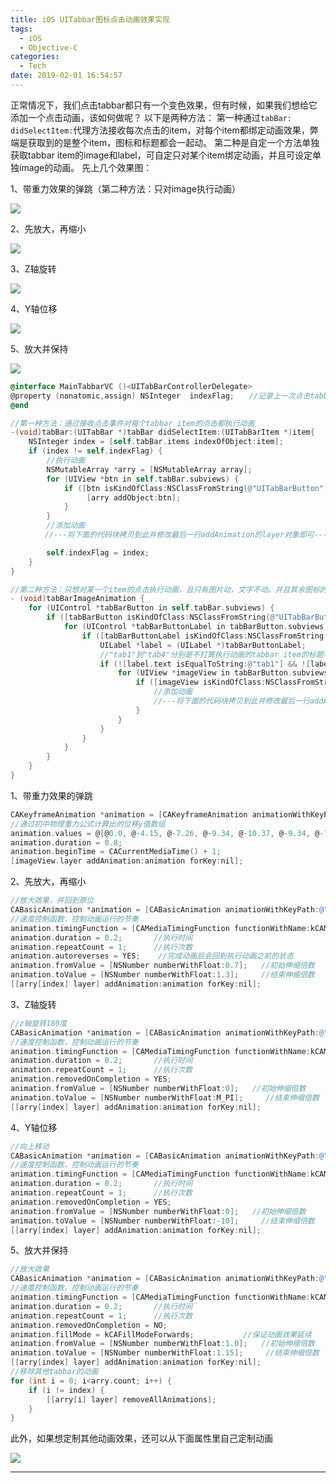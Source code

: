 ```yaml
---
title: iOS UITabbar图标点击动画效果实现
tags:
  - iOS
  - Objective-C
categories:
  - Tech
date: 2019-02-01 16:54:57
---
```


正常情况下，我们点击tabbar都只有一个变色效果，但有时候，如果我们想给它添加一个点击动画，该如何做呢？ 以下是两种方法： 第一种通过`tabBar: didSelectItem:`代理方法接收每次点击的item，对每个item都绑定动画效果，弊端是获取到的是整个item，图标和标题都会一起动。 第二种是自定一个方法单独获取tabbar item的image和label，可自定只对某个item绑定动画，并且可设定单独image的动画。 先上几个效果图：


1、带重力效果的弹跳（第二种方法：只对image执行动画） 

![](https://raw.githubusercontent.com/Fongim/personal_blog_image/master/image/1549072293345_888x213.gif)

<!-- more -->


2、先放大，再缩小 

![](https://raw.githubusercontent.com/Fongim/personal_blog_image/master/image/511196-20170116103844396-1872210226.gif)


3、Z轴旋转 

![](https://raw.githubusercontent.com/Fongim/personal_blog_image/master/image/511196-20170116103932614-876709799.gif)


4、Y轴位移 

![](https://raw.githubusercontent.com/Fongim/personal_blog_image/master/image/511196-20170116104000302-95725194.gif)


5、放大并保持 

![](https://raw.githubusercontent.com/Fongim/personal_blog_image/master/image/511196-20170116104036224-920525159.gif)

```objective-c
@interface MainTabbarVC ()<UITabBarControllerDelegate>
@property (nonatomic,assign) NSInteger  indexFlag;　　//记录上一次点击tabbar，使用时，记得先在init或viewDidLoad里 初始化 = 0
@end

//第一种方法：通过接收点击事件对每个tabbar item的点击都执行动画
-(void)tabBar:(UITabBar *)tabBar didSelectItem:(UITabBarItem *)item{
    NSInteger index = [self.tabBar.items indexOfObject:item];
    if (index != self.indexFlag) {
        //执行动画
        NSMutableArray *arry = [NSMutableArray array];
        for (UIView *btn in self.tabBar.subviews) {
            if ([btn isKindOfClass:NSClassFromString(@"UITabBarButton")]) {
                 [arry addObject:btn];
            }
        }
        //添加动画
　　　　 //---将下面的代码块拷贝到此并修改最后一行addAnimation的layer对象即可---

        self.indexFlag = index;
    }
}

//第二种方法：只想对某一个item的点击执行动画，且只有图片动，文字不动。并且其余图标的点击不带动画
- (void)tabBarImageAnimation {
    for (UIControl *tabBarButton in self.tabBar.subviews) {
        if ([tabBarButton isKindOfClass:NSClassFromString(@"UITabBarButton")]) {
            for (UIControl *tabBarButtonLabel in tabBarButton.subviews) {
                if ([tabBarButtonLabel isKindOfClass:NSClassFromString(@"UITabBarButtonLabel")]) {
                    UILabel *label = (UILabel *)tabBarButtonLabel;
                    //"tab1"到"tab4"分别是不打算执行动画的tabbar item的标题名称
                    if (![label.text isEqualToString:@"tab1"] && ![label.text isEqualToString:@"tab2"] && ![label.text isEqualToString:@"tab3"] && ![label.text isEqualToString:@"tab4"]) {
                        for (UIView *imageView in tabBarButton.subviews) {
                            if ([imageView isKindOfClass:NSClassFromString(@"UITabBarSwappableImageView")]) {
                                //添加动画
                                //---将下面的代码块拷贝到此并修改最后一行addAnimation的layer对象即可---
                            }
                        }
                    }
                }
            }
        }
    }
}
```


1、带重力效果的弹跳

```objective-c
CAKeyframeAnimation *animation = [CAKeyframeAnimation animationWithKeyPath:@"transform.translation.y"];
//通过初中物理重力公式计算出的位移y值数组
animation.values = @[@0.0, @-4.15, @-7.26, @-9.34, @-10.37, @-9.34, @-7.26, @-4.15, @0.0, @2.0, @-2.9, @-4.94, @-6.11, @-6.42, @-5.86, @-4.44, @-2.16, @0.0];
animation.duration = 0.8;
animation.beginTime = CACurrentMediaTime() + 1;
[imageView.layer addAnimation:animation forKey:nil];
```


2、先放大，再缩小

```objective-c
//放大效果，并回到原位
CABasicAnimation *animation = [CABasicAnimation animationWithKeyPath:@"transform.scale"];
//速度控制函数，控制动画运行的节奏
animation.timingFunction = [CAMediaTimingFunction functionWithName:kCAMediaTimingFunctionEaseInEaseOut];
animation.duration = 0.2;       //执行时间
animation.repeatCount = 1;      //执行次数
animation.autoreverses = YES;    //完成动画后会回到执行动画之前的状态
animation.fromValue = [NSNumber numberWithFloat:0.7];   //初始伸缩倍数
animation.toValue = [NSNumber numberWithFloat:1.3];     //结束伸缩倍数
[[arry[index] layer] addAnimation:animation forKey:nil];
```


3、Z轴旋转

```objective-c
//z轴旋转180度
CABasicAnimation *animation = [CABasicAnimation animationWithKeyPath:@"transform.rotation.z"];
//速度控制函数，控制动画运行的节奏
animation.timingFunction = [CAMediaTimingFunction functionWithName:kCAMediaTimingFunctionEaseInEaseOut];
animation.duration = 0.2;       //执行时间
animation.repeatCount = 1;      //执行次数
animation.removedOnCompletion = YES;
animation.fromValue = [NSNumber numberWithFloat:0];   //初始伸缩倍数
animation.toValue = [NSNumber numberWithFloat:M_PI];     //结束伸缩倍数
[[arry[index] layer] addAnimation:animation forKey:nil];
```


4、Y轴位移

```objective-c
//向上移动
CABasicAnimation *animation = [CABasicAnimation animationWithKeyPath:@"transform.translation.y"];
//速度控制函数，控制动画运行的节奏
animation.timingFunction = [CAMediaTimingFunction functionWithName:kCAMediaTimingFunctionEaseInEaseOut];
animation.duration = 0.2;       //执行时间
animation.repeatCount = 1;      //执行次数
animation.removedOnCompletion = YES;
animation.fromValue = [NSNumber numberWithFloat:0];   //初始伸缩倍数
animation.toValue = [NSNumber numberWithFloat:-10];     //结束伸缩倍数
[[arry[index] layer] addAnimation:animation forKey:nil];
```


5、放大并保持

```objective-c
//放大效果
CABasicAnimation *animation = [CABasicAnimation animationWithKeyPath:@"transform.scale"];
//速度控制函数，控制动画运行的节奏
animation.timingFunction = [CAMediaTimingFunction functionWithName:kCAMediaTimingFunctionEaseInEaseOut];
animation.duration = 0.2;       //执行时间
animation.repeatCount = 1;      //执行次数
animation.removedOnCompletion = NO;
animation.fillMode = kCAFillModeForwards;           //保证动画效果延续
animation.fromValue = [NSNumber numberWithFloat:1.0];   //初始伸缩倍数
animation.toValue = [NSNumber numberWithFloat:1.15];     //结束伸缩倍数
[[arry[index] layer] addAnimation:animation forKey:nil];
//移除其他tabbar的动画
for (int i = 0; i<arry.count; i++) {
    if (i != index) {
        [[arry[i] layer] removeAllAnimations];
    }
}
```


此外，如果想定制其他动画效果，还可以从下面属性里自己定制动画 

![](https://raw.githubusercontent.com/Fongim/personal_blog_image/master/image/511196-20170116093610724-1578979553.png)

* * *